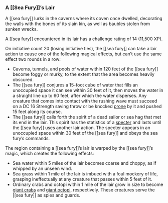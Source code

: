### A [[Sea Fury]]’s Lair

A [[sea fury]] lurks in the caverns where its coven once dwelled, decorating the walls with the bones of its slain kin, as well as baubles stolen from sunken wrecks.

A [[sea fury]] encountered in its lair has a challenge rating of 14 (11,500 XP).

On initiative count 20 (losing initiative ties), the [[sea fury]] can take a lair action to cause one of the following magical effects, but can’t use the same effect two rounds in a row:

-   Caverns, tunnels, and pools of water within 120 feet of the [[sea fury]] become foggy or murky, to the extent that the area becomes heavily obscured.
-   The [[sea fury]] conjures a 15-foot cube of water that fills an unoccupied space it can see within 30 feet of it, then moves the water in a straight line up to 60 feet, after which the water disperses. Any creature that comes into contact with the rushing wave must succeed on a DC 16 Strength saving throw or be knocked [prone](https://www.dndbeyond.com/compendium/rules/basic-rules/appendix-a-conditions#Prone) by it and pushed 15 feet along its course.
-   The [[sea fury]] calls forth the spirit of a dead sailor or sea hag that met its end in the lair. This spirit has the statistics of a [specter](https://www.dndbeyond.com/monsters/specter) and lasts until the [[sea fury]] uses another lair action. The specter appears in an unoccupied space within 30 feet of the [[sea fury]] and obeys the sea fury’s commands.

The region containing a [[sea fury]]’s lair is warped by the [[sea fury]]’s magic, which creates the following effects:

-   Sea water within 5 miles of the lair becomes coarse and choppy, as if whipped by an unseen wind.
-   Sea grass within 1 mile of the lair is imbued with a foul mockery of life, grasping ineffectually at any creature that passes within 5 feet of it.
-   Ordinary crabs and octopi within 1 mile of the lair grow in size to become [giant crabs](https://www.dndbeyond.com/monsters/giant-crab) and [giant octopi](https://www.dndbeyond.com/monsters/giant-octopus), respectively. These creatures serve the [[sea fury]] as spies and guards.